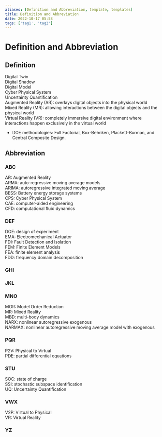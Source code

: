 ```yaml
---
aliases: [Definition and Abbreviation, template, templates]
title: Definition and Abbreviation
date: 2022-10-17 05:58
tags: ['tag1', 'tag2']
---
```


# Definition and Abbreviation

## Definition

Digital Twin  
Digital Shadow  
Digital Model  
Cyber Physical System  
Uncertainty Quantification  
Augmented Reality (AR): overlays digital objects into the physical world  
Mixed Reality (MR): allowing interactions between the digital objects and the physical world  
Virtual Reality (VR): completely immersive digital environment where interactions happen exclusively in the virtual world

- DOE methodologies: Full Factorial, Box-Behnken, Plackett-Burman, and Central Composite Design.

## Abbreviation

### ABC

AR: Augmented Reality  
ARMA: auto-regressive moving average models  
ARIMA: autoregressive integrated moving average  
BESS: Battery energy storage systems  
CPS: Cyber Physical System  
CAE: computer-aided engineering  
CFD: computational fluid dynamics

### DEF

DOE: design of experiment  
EMA: Electromechanical Actuator  
FDI: Fault Detection and Isolation  
FEM: Finite Element Models  
FEA: finite element analysis  
FDD: frequency domain decomposition  

### GHI

### JKL

### MNO

MOR: Model Order Reduction  
MR: Mixed Reality  
MBD: multi-body dynamics  
NARX: nonlinear autoregressive exogenous  
NARMAX: nonlinear autoregressive moving average model with exogenous

### PQR

P2V: Physical to Virtual  
PDE: partial differential equations  

### STU

SOC: state of charge  
SSI: stochastic subspace identification  
UQ: Uncertainty Quantification

### VWX

V2P: Virtual to Physical  
VR: Virtual Reality  

### YZ

  

  
  
